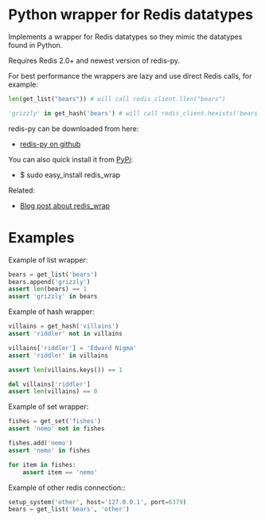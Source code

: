 Python wrapper for Redis datatypes
===========================================

Implements a wrapper for Redis datatypes so they mimic the datatypes found in Python.

Requires Redis 2.0+ and newest version of redis-py.

For best performance the wrappers are lazy and use direct Redis calls, for example:
    
~~~python
len(get_list("bears")) # will call redis_client.llen("bears")

'grizzly' in get_hash('bears') # will call redis_client.hexists('bears', 'grizzly')
~~~

redis-py can be downloaded from here:

* [redis-py on github](http://github.com/andymccurdy/redis-py)

You can also quick install it from [PyPi](http://pypi.python.org/pypi/redis_wrap):
    
* $ sudo easy_install redis_wrap

Related:

* [Blog post about redis_wrap](http://amix.dk/blog/post/19508#redis-wrap-Python-wrapper-for-Redis-datatypes)

Examples
========

Example of list wrapper:

~~~python
bears = get_list('bears')
bears.append('grizzly')
assert len(bears) == 1
assert 'grizzly' in bears
~~~

Example of hash wrapper:

~~~python
villains = get_hash('villains')
assert 'riddler' not in villains

villains['riddler'] = 'Edward Nigma'
assert 'riddler' in villains

assert len(villains.keys()) == 1

del villains['riddler']
assert len(villains) == 0
~~~

Example of set wrapper:

~~~python
fishes = get_set('fishes')
assert 'nemo' not in fishes

fishes.add('nemo')
assert 'nemo' in fishes

for item in fishes:
    assert item == 'nemo'
~~~

Example of other redis connection::

~~~python
setup_system('other', host='127.0.0.1', port=6379)
bears = get_list('bears', 'other')
~~~
